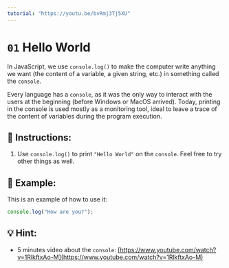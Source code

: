 ```yaml
---
tutorial: "https://youtu.be/bvRmj3Tj5XU"
---
```


# `01` Hello World

In JavaScript, we use `console.log()` to make the computer write anything we want (the content of a variable, a given string, etc.) in something called the `console`.

Every language has a `console`, as it was the only way to interact with the users at the beginning (before Windows or MacOS arrived). Today, printing in the console is used mostly as a monitoring tool, ideal to leave a trace of the content of variables during the program execution.

## 📝 Instructions:

1. Use `console.log()` to print `"Hello World"` on the `console`. Feel free to try other things as well.

## 📎 Example:

This is an example of how to use it:

```js
console.log("How are you?");
```

## 💡 Hint:

+ 5 minutes video about the `console`: [https://www.youtube.com/watch?v=1RlkftxAo-M](https://www.youtube.com/watch?v=1RlkftxAo-M)
